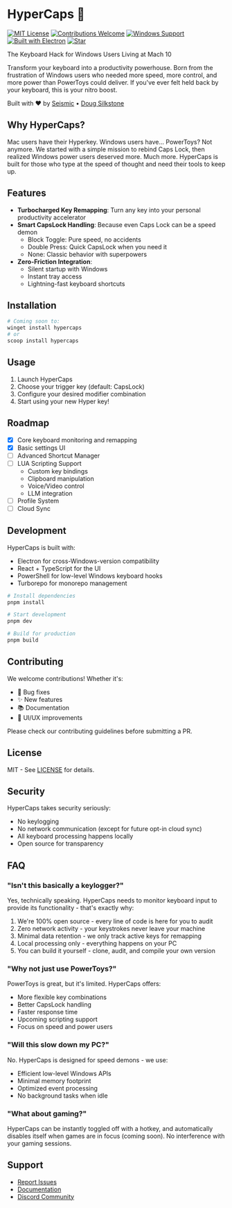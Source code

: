 # HyperCaps 🚀

[![MIT License](https://img.shields.io/badge/License-MIT-green.svg)](https://choosealicense.com/licenses/mit/)
[![Contributions Welcome](https://img.shields.io/badge/contributions-welcome-brightgreen.svg?style=flat)](https://github.com/dougwithseismic/hypercaps/issues)
[![Windows Support](https://img.shields.io/badge/Windows-0078D6?style=flat&logo=windows&logoColor=white)](https://www.microsoft.com/windows)
[![Built with Electron](https://img.shields.io/badge/Built%20with-Electron-47848F?style=flat&logo=electron&logoColor=white)](https://www.electronjs.org/)
[![Star](https://img.shields.io/github/stars/dougwithseismic/hypercaps?style=social)](https://github.com/dougwithseismic/hypercaps)

The Keyboard Hack for Windows Users Living at Mach 10

Transform your keyboard into a productivity powerhouse. Born from the frustration of Windows users who needed more speed, more control, and more power than PowerToys could deliver. If you've ever felt held back by your keyboard, this is your nitro boost.

Built with ❤️ by [Seismic](https://withseismic.com) • [Doug Silkstone](https://linkedin.com/in/dougsilkstone)

## Why HyperCaps?

Mac users have their Hyperkey. Windows users have... PowerToys? Not anymore. We started with a simple mission to rebind Caps Lock, then realized Windows power users deserved more. Much more. HyperCaps is built for those who type at the speed of thought and need their tools to keep up.

## Features

- **Turbocharged Key Remapping**: Turn any key into your personal productivity accelerator
- **Smart CapsLock Handling**: Because even Caps Lock can be a speed demon
  - Block Toggle: Pure speed, no accidents
  - Double Press: Quick CapsLock when you need it
  - None: Classic behavior with superpowers
- **Zero-Friction Integration**:
  - Silent startup with Windows
  - Instant tray access
  - Lightning-fast keyboard shortcuts

## Installation

```bash
# Coming soon to:
winget install hypercaps
# or
scoop install hypercaps
```

## Usage

1. Launch HyperCaps
2. Choose your trigger key (default: CapsLock)
3. Configure your desired modifier combination
4. Start using your new Hyper key!

## Roadmap

- [x] Core keyboard monitoring and remapping
- [x] Basic settings UI
- [ ] Advanced Shortcut Manager
- [ ] LUA Scripting Support
  - Custom key bindings
  - Clipboard manipulation
  - Voice/Video control
  - LLM integration
- [ ] Profile System
- [ ] Cloud Sync

## Development

HyperCaps is built with:

- Electron for cross-Windows-version compatibility
- React + TypeScript for the UI
- PowerShell for low-level Windows keyboard hooks
- Turborepo for monorepo management

```bash
# Install dependencies
pnpm install

# Start development
pnpm dev

# Build for production
pnpm build
```

## Contributing

We welcome contributions! Whether it's:

- 🐛 Bug fixes
- ✨ New features
- 📚 Documentation
- 🎨 UI/UX improvements

Please check our contributing guidelines before submitting a PR.

## License

MIT - See [LICENSE](LICENSE) for details.

## Security

HyperCaps takes security seriously:

- No keylogging
- No network communication (except for future opt-in cloud sync)
- All keyboard processing happens locally
- Open source for transparency

## FAQ

### "Isn't this basically a keylogger?"

Yes, technically speaking. HyperCaps needs to monitor keyboard input to provide its functionality - that's exactly why:

1. We're 100% open source - every line of code is here for you to audit
2. Zero network activity - your keystrokes never leave your machine
3. Minimal data retention - we only track active keys for remapping
4. Local processing only - everything happens on your PC
5. You can build it yourself - clone, audit, and compile your own version

### "Why not just use PowerToys?"

PowerToys is great, but it's limited. HyperCaps offers:

- More flexible key combinations
- Better CapsLock handling
- Faster response time
- Upcoming scripting support
- Focus on speed and power users

### "Will this slow down my PC?"

No. HyperCaps is designed for speed demons - we use:

- Efficient low-level Windows APIs
- Minimal memory footprint
- Optimized event processing
- No background tasks when idle

### "What about gaming?"

HyperCaps can be instantly toggled off with a hotkey, and automatically disables itself when games are in focus (coming soon). No interference with your gaming sessions.

## Support

- [Report Issues](https://github.com/withseismic/hypercaps/issues)
- [Documentation](https://docs.hypercaps.dev)
- [Discord Community](https://discord.gg/hypercaps)
